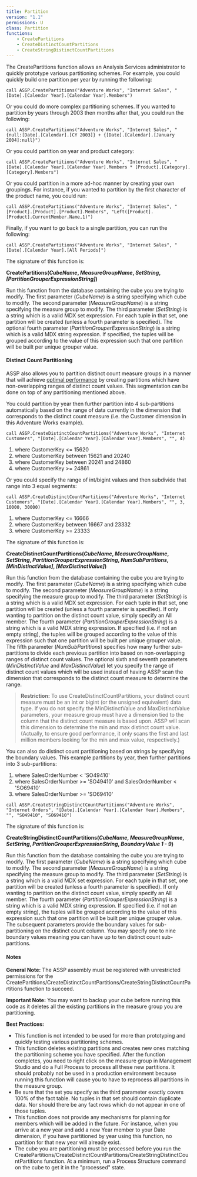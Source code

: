 ```yaml
---
title: Partition
version: "1.1"
permissions: U
class: Partition
functions:
    - CreatePartitions
    - CreateDistinctCountPartitions
    - CreateStringDistinctCountPartitions
---
```


The CreatePartitions function allows an Analysis Services administrator to quickly prototype various partitioning schemes. For example, you could quickly build one partition per year by running the following:

```raw
call ASSP.CreatePartitions("Adventure Works", "Internet Sales", "[Date].[Calendar Year].[Calendar Year].Members")
```

Or you could do more complex partitioning schemes. If you wanted to partition by years through 2003 then months after that, you could run the following:

```raw
call ASSP.CreatePartitions("Adventure Works", "Internet Sales", "{null:[Date].[Calendar].[CY 2003]} + {[Date].[Calendar].[January 2004]:null}")
```

Or you could partition on year and product category:

```raw
call ASSP.CreatePartitions("Adventure Works", "Internet Sales", "[Date].[Calendar Year].[Calendar Year].Members * [Product].[Category].[Category].Members")
```

Or you could partition in a more ad-hoc manner by creating your own groupings. For instance, if you wanted to partition by the first character of the product name, you could run:

```raw
call ASSP.CreatePartitions("Adventure Works", "Internet Sales", "[Product].[Product].[Product].Members", "Left([Product].[Product].CurrentMember.Name,1)")
```

Finally, if you want to go back to a single partition, you can run the following:

```raw
call ASSP.CreatePartitions("Adventure Works", "Internet Sales", "[Date].[Calendar Year].[All Periods]")
```

The signature of this function is:

**CreatePartitions(_CubeName_, _MeasureGroupName_, _SetString_, _\[PartitionGrouperExpressionString]_)**

Run this function from the database containing the cube you are trying to modify. The first parameter (_CubeName_) is a string specifying which cube to modify. The second parameter (_MeasureGroupName_) is a string specifying the measure group to modify. The third parameter (_SetString_) is a string which is a valid MDX set expression. For each tuple in that set, one partition will be created (unless a fourth parameter is specified). The optional fourth parameter (_PartitionGrouperExpressionString_) is a string which is a valid MDX string expression. If specified, the tuples will be grouped according to the value of this expression such that one partition will be built per unique grouper value.


#### Distinct Count Partitioning

ASSP also allows you to partition distinct count measure groups in a manner that will achieve [optimal performance](http://www.microsoft.com/downloads/details.aspx?FamilyID=65DF6EBF-9D1C-405F-84B1-08F492AF52DD&displaylang=en) by creating partitions which have non-overlapping ranges of distinct count values. This segmentation can be done on top of any partitioning mentioned above.

You could partition by year then further partition into 4 sub-partitions automatically based on the range of data currently in the dimension that corresponds to the distinct count measure (i.e. the Customer dimension in this Adventure Works example).

```raw
call ASSP.CreateDistinctCountPartitions("Adventure Works", "Internet Customers", "[Date].[Calendar Year].[Calendar Year].Members", "", 4)
```
1. where CustomerKey <= 15620
1. where CustomerKey between 15621 and 20240
1. where CustomerKey between 20241 and 24860
1. where CustomerKey >= 24861

Or you could specify the range of int/bigint values and then subdivide that range into 3 equal segments:

```raw
call ASSP.CreateDistinctCountPartitions("Adventure Works", "Internet Customers", "[Date].[Calendar Year].[Calendar Year].Members", "", 3, 10000, 30000)
```
1. where CustomerKey <= 16666
1. where CustomerKey between 16667 and 23332
1. where CustomerKey >= 23333

The signature of this function is:

**CreateDistinctCountPartitions(_CubeName_, _MeasureGroupName_, _SetString_, _PartitionGrouperExpressionString_, _NumSubPartitions_, _\[MinDistinctValue]_, _\[MaxDistinctValue]_)**

Run this function from the database containing the cube you are trying to modify. The first parameter (_CubeName_) is a string specifying which cube to modify. The second parameter (_MeasureGroupName_) is a string specifying the measure group to modify. The third parameter (_SetString_) is a string which is a valid MDX set expression. For each tuple in that set, one partition will be created (unless a fourth parameter is specified). If only wanting to partition on the distinct count value, simply specify an All member. The fourth parameter (_PartitionGrouperExpressionString_) is a string which is a valid MDX string expression. If specified (i.e. if not an empty string), the tuples will be grouped according to the value of this expression such that one partition will be built per unique grouper value. The fifth parameter (_NumSubPartitions_) specifies how many further sub-partitions to divide each previous partition into based on non-overlapping ranges of distinct count values. The optional sixth and seventh parameters (_MinDistinctValue_ and _MaxDistinctValue_) let you specify the range of distinct count values which will be used instead of having ASSP scan the dimension that corresponds to the distinct count measure to determine the range.

> **Restriction:** To use CreateDistinctCountPartitions, your distinct count measure must be an int or bigint (or the unsigned equivalent) data type. If you do not specify the MinDistinctValue and MaxDistinctValue parameters, your measure group must have a dimension tied to the column that the distinct count measure is based upon. ASSP will scan this dimension to determine the min and max distinct count value. (Actually, to ensure good performance, it only scans the first and last million members looking for the min and max value, respectively.)


You can also do distinct count partitioning based on strings by specifying the boundary values. This example partitions by year, then further partitions into 3 sub-partitions:
1. where SalesOrderNumber < 'SO49410'
1. where SalesOrderNumber >= 'SO49410' and SalesOrderNumber < 'SO69410'
1. where SalesOrderNumber >= 'SO69410'

```raw
call ASSP.CreateStringDistinctCountPartitions("Adventure Works", "Internet Orders", "[Date].[Calendar Year].[Calendar Year].Members", "", "SO49410", "SO69410")
```

The signature of this function is:

**CreateStringDistinctCountPartitions(_CubeName_, _MeasureGroupName_, _SetString_, _PartitionGrouperExpressionString_, _BoundaryValue 1 - 9_)**

Run this function from the database containing the cube you are trying to modify. The first parameter (_CubeName_) is a string specifying which cube to modify. The second parameter (_MeasureGroupName_) is a string specifying the measure group to modify. The third parameter (_SetString_) is a string which is a valid MDX set expression. For each tuple in that set, one partition will be created (unless a fourth parameter is specified). If only wanting to partition on the distinct count value, simply specify an All member. The fourth parameter (_PartitionGrouperExpressionString_) is a string which is a valid MDX string expression. If specified (i.e. if not an empty string), the tuples will be grouped according to the value of this expression such that one partition will be built per unique grouper value. The subsequent parameters provide the boundary values for sub-partitioning on the distinct count column. You may specify one to nine boundary values meaning you can have up to ten distinct count sub-partitions.



#### Notes

**General Note:** The ASSP assembly must be registered with unrestricted permissions for the CreatePartitions/CreateDistinctCountPartitions/CreateStringDistinctCountPartitions function to succeed.

**Important Note:** You may want to backup your cube before running this code as it deletes all the existing partitions in the measure group you are partitioning.

**Best Practices:**

* This function is not intended to be used for more than prototyping and quickly testing various partitioning schemes.
* This function deletes existing partitions and creates new ones matching the partitioning scheme you have specified. After the function completes, you need to right click on the measure group in Management Studio and do a Full Process to process all these new partitions. It should probably not be used in a production environment because running this function will cause you to have to reprocess all partitions in the measure group.
* Be sure that the set you specify as the third parameter exactly covers 100% of the fact table. No tuples in that set should contain duplicate data. Nor should there be any fact rows which do not appear in one of those tuples.
* This function does not provide any mechanisms for planning for members which will be added in the future. For instance, when you arrive at a new year and add a new Year member to your Date dimension, if you have partitioned by year using this function, no partition for that new year will already exist.
* The cube you are partitioning must be processed before you run the CreatePartitions/CreateDistinctCountPartitions/CreateStringDistinctCountPartitions function. At a minimum, run a Process Structure command on the cube to get it in the "processed" state.